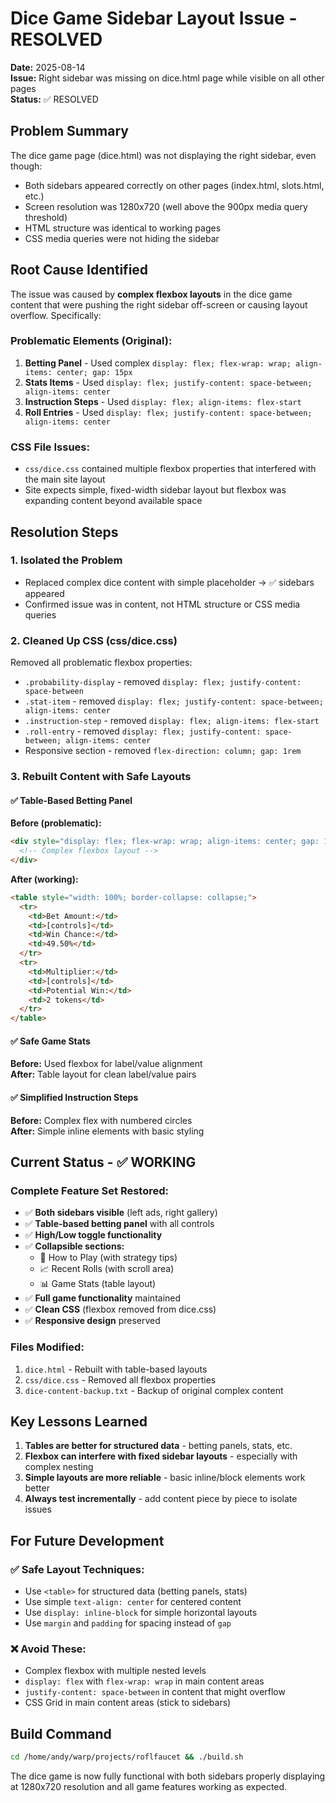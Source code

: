 # Dice Game Sidebar Layout Issue - RESOLVED

**Date:** 2025-08-14  
**Issue:** Right sidebar was missing on dice.html page while visible on all other pages  
**Status:** ✅ RESOLVED  

## Problem Summary

The dice game page (dice.html) was not displaying the right sidebar, even though:
- Both sidebars appeared correctly on other pages (index.html, slots.html, etc.)
- Screen resolution was 1280x720 (well above the 900px media query threshold)
- HTML structure was identical to working pages
- CSS media queries were not hiding the sidebar

## Root Cause Identified

The issue was caused by **complex flexbox layouts** in the dice game content that were pushing the right sidebar off-screen or causing layout overflow. Specifically:

### Problematic Elements (Original):
1. **Betting Panel** - Used complex `display: flex; flex-wrap: wrap; align-items: center; gap: 15px`
2. **Stats Items** - Used `display: flex; justify-content: space-between; align-items: center`
3. **Instruction Steps** - Used `display: flex; align-items: flex-start`
4. **Roll Entries** - Used `display: flex; justify-content: space-between; align-items: center`

### CSS File Issues:
- `css/dice.css` contained multiple flexbox properties that interfered with the main site layout
- Site expects simple, fixed-width sidebar layout but flexbox was expanding content beyond available space

## Resolution Steps

### 1. Isolated the Problem
- Replaced complex dice content with simple placeholder → ✅ sidebars appeared
- Confirmed issue was in content, not HTML structure or CSS media queries

### 2. Cleaned Up CSS (css/dice.css)
Removed all problematic flexbox properties:
- `.probability-display` - removed `display: flex; justify-content: space-between`
- `.stat-item` - removed `display: flex; justify-content: space-between; align-items: center`
- `.instruction-step` - removed `display: flex; align-items: flex-start`
- `.roll-entry` - removed `display: flex; justify-content: space-between; align-items: center`
- Responsive section - removed `flex-direction: column; gap: 1rem`

### 3. Rebuilt Content with Safe Layouts

#### ✅ Table-Based Betting Panel
**Before (problematic):**
```html
<div style="display: flex; flex-wrap: wrap; align-items: center; gap: 15px;">
  <!-- Complex flexbox layout -->
</div>
```

**After (working):**
```html
<table style="width: 100%; border-collapse: collapse;">
  <tr>
    <td>Bet Amount:</td>
    <td>[controls]</td>
    <td>Win Chance:</td>
    <td>49.50%</td>
  </tr>
  <tr>
    <td>Multiplier:</td>
    <td>[controls]</td>
    <td>Potential Win:</td>
    <td>2 tokens</td>
  </tr>
</table>
```

#### ✅ Safe Game Stats
**Before:** Used flexbox for label/value alignment  
**After:** Table layout for clean label/value pairs

#### ✅ Simplified Instruction Steps  
**Before:** Complex flex with numbered circles  
**After:** Simple inline elements with basic styling

## Current Status - ✅ WORKING

### Complete Feature Set Restored:
- ✅ **Both sidebars visible** (left ads, right gallery)
- ✅ **Table-based betting panel** with all controls
- ✅ **High/Low toggle functionality**
- ✅ **Collapsible sections:**
  - 📝 How to Play (with strategy tips)
  - 📈 Recent Rolls (with scroll area)
  - 📊 Game Stats (table layout)
- ✅ **Full game functionality** maintained
- ✅ **Clean CSS** (flexbox removed from dice.css)
- ✅ **Responsive design** preserved

### Files Modified:
1. `dice.html` - Rebuilt with table-based layouts
2. `css/dice.css` - Removed all flexbox properties
3. `dice-content-backup.txt` - Backup of original complex content

## Key Lessons Learned

1. **Tables are better for structured data** - betting panels, stats, etc.
2. **Flexbox can interfere with fixed sidebar layouts** - especially with complex nesting
3. **Simple layouts are more reliable** - basic inline/block elements work better
4. **Always test incrementally** - add content piece by piece to isolate issues

## For Future Development

### ✅ Safe Layout Techniques:
- Use `<table>` for structured data (betting panels, stats)
- Use simple `text-align: center` for centered content
- Use `display: inline-block` for simple horizontal layouts
- Use `margin` and `padding` for spacing instead of `gap`

### ❌ Avoid These:
- Complex flexbox with multiple nested levels
- `display: flex` with `flex-wrap: wrap` in main content areas
- `justify-content: space-between` in content that might overflow
- CSS Grid in main content areas (stick to sidebars)

## Build Command
```bash
cd /home/andy/warp/projects/roflfaucet && ./build.sh
```

The dice game is now fully functional with both sidebars properly displaying at 1280x720 resolution and all game features working as expected.
